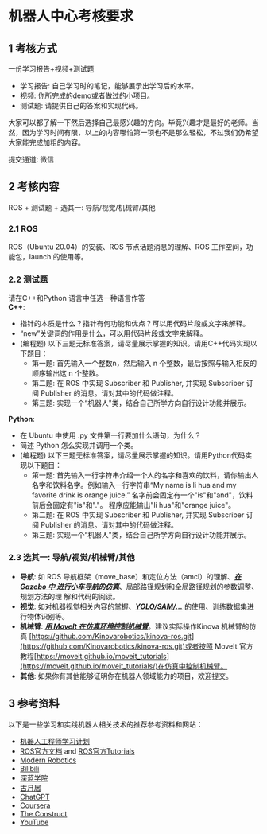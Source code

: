 # 机器人中心考核要求
## 1 考核方式
一份学习报告+视频+测试题
* 学习报告: 自己学习时的笔记，能够展示出学习后的水平。
* 视频: 你所完成的demo或者做过的小项目。
* 测试题: 请提供自己的答案和实现代码。

大家可以都了解一下然后选择自己最感兴趣的方向。毕竟兴趣才是最好的老师。当然，因为学习时间有限，以上的内容哪怕第一项也不是那么轻松，不过我们仍希望大家能完成加粗的内容。

提交通道: 微信

## 2 考核内容
ROS + 测试题 + 选其一: 导航/视觉/机械臂/其他
### 2.1 ROS
ROS（Ubuntu 20.04）的安装、ROS 节点话题消息的理解、ROS 工作空间，功能包，launch 的使用等。

### 2.2 测试题
请在C++和Python 语言中任选一种语言作答</br>
**C++**:
* 指针的本质是什么？指针有何功能和优点？可以用代码片段或文字来解释。 
* “new”关键词的作用是什么，可以用代码片段或文字来解释。
* (编程题) 以下三题无标准答案，请尽量展示掌握的知识。请用C++代码实现以下题目：
    * 第一题: 首先输入一个整数n，然后输入 n 个整数，最后按照与输入相反的顺序输出这 n 个整数。
    * 第二题: 在 ROS 中实现 Subscriber 和 Publisher, 并实现 Subscriber 订阅 Publisher 的消息。请对其中的代码做注释。
    * 第三题: 实现一个“机器人"类，结合自己所学方向自行设计功能并展示。

**Python**:
* 在 Ubuntu 中使用 .py 文件第一行要加什么语句，为什么？
* 简述 Python 怎么实现并调用一个类。
* (编程题) 以下三题无标准答案，请尽量展示掌握的知识。请用Python代码实现以下题目：
    * 第一题: 首先输入一行字符串介绍一个人的名字和喜欢的饮料，请你输出人名字和饮料名字。例如输入一行字符串“My name is li hua and my favorite drink is orange juice.” 名字前会固定有一个"is"和"and"，饮料前后会固定有"is"和"."。 程序应能输出"li hua"和"orange juice"。
    * 第二题: 在 ROS 中实现 Subscriber 和 Publisher, 并实现 Subscriber 订阅 Publisher 的消息。请对其中的代码做注释。
    * 第三题: 实现一个“机器人"类，结合自己所学方向自行设计功能并展示。


### 2.3 选其一: 导航/视觉/机械臂/其他
* **导航**: 如 ROS 导航框架（move_base）和定位方法（amcl）的理解、***<u>在 Gazebo 中
进行小车导航的仿真</u>***、局部路径规划和全局路径规划的参数调整、规划方法的理
解和代码的阅读。
* **视觉**: 如对机器视觉相关内容的掌握、***<u>YOLO/SAM/...</u>*** 的使用、训练数据集进行物体识别等。
* **机械臂**: ***<u>用 MoveIt 在仿真环境控制机械臂</u>***。建议实际操作Kinova 机械臂的仿真
[https://github.com/Kinovarobotics/kinova-ros.git](https://github.com/Kinovarobotics/kinova-ros.git)或者按照 MoveIt 官方教程[https://moveit.github.io/moveit_tutorials](https://moveit.github.io/moveit_tutorials/)在仿真中控制机械臂。
* **其他**: 如果你有其他能够证明你在机器人领域能力的项目，欢迎提交。

## 3 参考资料
以下是一些学习和实践机器人相关技术的推荐参考资料和网站：

* [机器人工程师学习计划](https://zhuanlan.zhihu.com/p/22266788)
* [ROS官方文档](https://docs.ros.org/) and [ROS官方Tutorials](https://wiki.ros.org/ROS/Tutorials)
* [Modern Robotics](https://hades.mech.northwestern.edu/index.php/Modern_Robotics)
* [Bilibili](https://www.bilibili.com/)
* [深蓝学院](https://www.shenlanxueyuan.com/)
* [古月居](https://www.guyuehome.com/)
* [ChatGPT](https://chatgpt.com/)
* [Coursera](https://www.coursera.org/)
* [The Construct](https://www.theconstruct.ai/)
* [YouTube](https://www.youtube.com/)
